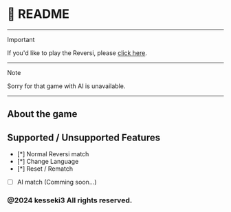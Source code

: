 # :sunflower: README
---
> [!IMPORTANT]
> If you'd like to play the Reversi, please [click here](https://kesseki3.github.io/reversi2024/).
---
> [!NOTE]
> Sorry for that game with AI is unavailable.
---
## About the game


## Supported / Unsupported Features 
- [*] Normal Reversi match
- [*] Change Language
- [*] Reset / Rematch
- [ ] AI match (Comming soon...)



### @2024 kesseki3 All rights reserved.
